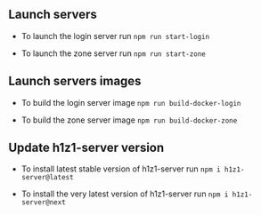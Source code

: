 ## Launch servers

- To launch the login server run `npm run start-login`

- To launch the zone server run `npm run start-zone`

## Launch servers images

- To build the login server image `npm run build-docker-login`

- To build the zone server image `npm run build-docker-zone`

## Update h1z1-server version

- To install latest stable version of h1z1-server run `npm i h1z1-server@latest`

- To install the very latest version of h1z1-server run `npm i h1z1-server@next`
